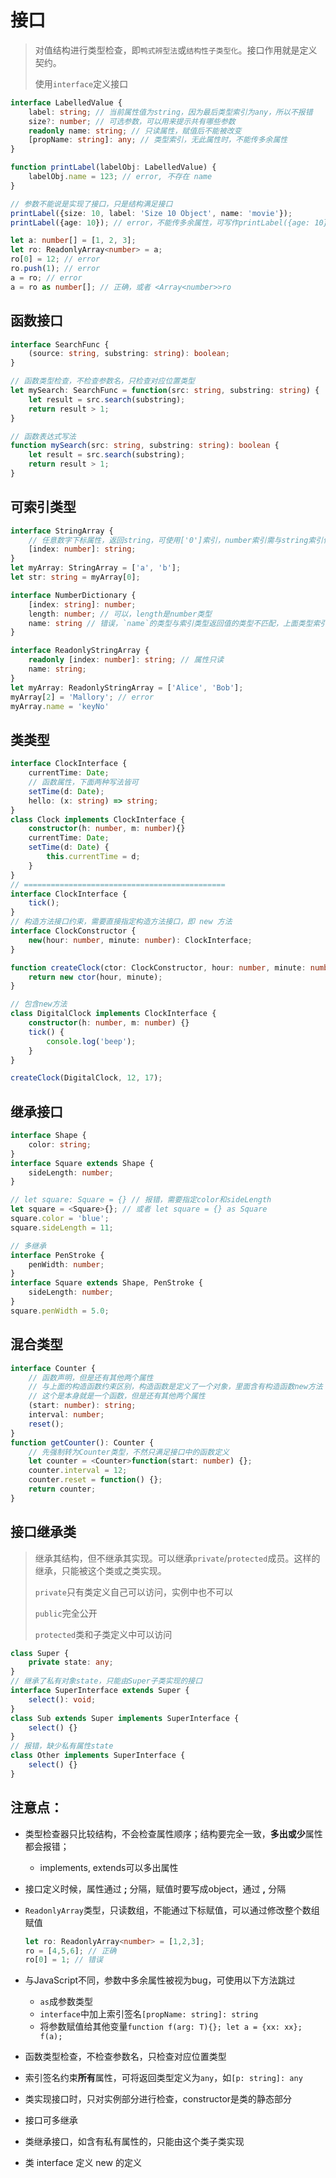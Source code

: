 # 接口

> 对值结构进行类型检查，即`鸭式辨型法`或`结构性子类型化`。接口作用就是定义契约。
>
> 使用`interface`定义接口

```typescript
interface LabelledValue {
    label: string; // 当前属性值为string，因为最后类型索引为any，所以不报错
    size?: number; // 可选参数，可以用来提示共有哪些参数
    readonly name: string; // 只读属性，赋值后不能被改变
    [propName: string]: any; // 类型索引，无此属性时，不能传多余属性
}

function printLabel(labelObj: LabelledValue) {
    labelObj.name = 123; // error, 不存在 name
}

// 参数不能说是实现了接口，只是结构满足接口
printLabel({size: 10, label: 'Size 10 Object', name: 'movie'});
printLabel({age: 10}); // error，不能传多余属性，可写作printLabel({age: 10} as LabelledValue)

let a: number[] = [1, 2, 3];
let ro: ReadonlyArray<number> = a;
ro[0] = 12; // error
ro.push(1); // error
a = ro; // error
a = ro as number[]; // 正确，或者 <Array<number>>ro
```

## 函数接口

```typescript
interface SearchFunc {
    (source: string, substring: string): boolean;
}

// 函数类型检查，不检查参数名，只检查对应位置类型
let mySearch: SearchFunc = function(src: string, substring: string) {
    let result = src.search(substring);
    return result > 1;
}

// 函数表达式写法
function mySearch(src: string, substring: string): boolean {
    let result = src.search(substring);
    return result > 1;
}
```

## 可索引类型

```typescript
interface StringArray {
    // 任意数字下标属性，返回string，可使用['0']索引，number索引需与string索引保持一致
    [index: number]: string;
}
let myArray: StringArray = ['a', 'b'];
let str: string = myArray[0];

interface NumberDictionary {
    [index: string]: number;
    length: number; // 可以，length是number类型
    name: string // 错误，`name`的类型与索引类型返回值的类型不匹配，上面类型索引改为any即可
}

interface ReadonlyStringArray {
    readonly [index: number]: string; // 属性只读
    name: string;
}
let myArray: ReadonlyStringArray = ['Alice', 'Bob'];
myArray[2] = 'Mallory'; // error
myArray.name = 'keyNo'
```

## 类类型

```typescript
interface ClockInterface {
    currentTime: Date;
    // 函数属性，下面两种写法皆可
    setTime(d: Date);
    hello: (x: string) => string;
}
class Clock implements ClockInterface {
    constructor(h: number, m: number){}
    currentTime: Date;
    setTime(d: Date) {
        this.currentTime = d;
    }
}
// =============================================
interface ClockInterface {
    tick();
}
// 构造方法接口约束，需要直接指定构造方法接口，即 new 方法
interface ClockConstructor {
    new(hour: number, minute: number): ClockInterface;
}

function createClock(ctor: ClockConstructor, hour: number, minute: number): ClockInterface {
    return new ctor(hour, minute);
}

// 包含new方法
class DigitalClock implements ClockInterface {
    constructor(h: number, m: number) {}
    tick() {
        console.log('beep');
    }
}

createClock(DigitalClock, 12, 17);
```

## 继承接口

```typescript
interface Shape {
    color: string;
}
interface Square extends Shape {
    sideLength: number;
}

// let square: Square = {} // 报错，需要指定color和sideLength
let square = <Square>{}; // 或者 let square = {} as Square
square.color = 'blue';
square.sideLength = 11;

// 多继承
interface PenStroke {
    penWidth: number;
}
interface Square extends Shape, PenStroke {
    sideLength: number;
}
square.penWidth = 5.0;
```

## 混合类型

```typescript
interface Counter {
	// 函数声明，但是还有其他两个属性
    // 与上面的构造函数约束区别，构造函数是定义了一个对象，里面含有构造函数new方法
    // 这个是本身就是一个函数，但是还有其他两个属性
    (start: number): string;
	interval: number;
	reset();
}
function getCounter(): Counter {
    // 先强制转为Counter类型，不然只满足接口中的函数定义
    let counter = <Counter>function(start: number) {};
    counter.interval = 12;
    counter.reset = function() {};
    return counter;
}
```

## 接口继承类

> 继承其结构，但不继承其实现。可以继承`private`/`protected`成员。这样的继承，只能被这个类或之类实现。
>
> `private`只有类定义自己可以访问，实例中也不可以
>
> `public`完全公开
>
> `protected`类和子类定义中可以访问

```typescript
class Super {
    private state: any;
}
// 继承了私有对象state，只能由Super子类实现的接口
interface SuperInterface extends Super {
    select(): void;
}
class Sub extends Super implements SuperInterface {
    select() {}
}
// 报错，缺少私有属性state
class Other implements SuperInterface {
    select() {}
}
```



## 注意点：

- 类型检查器只比较结构，不会检查属性顺序；结构要完全一致，**多出或少**属性都会报错；

  - implements, extends可以多出属性

- 接口定义时候，属性通过 **;** 分隔，赋值时要写成object，通过 **,** 分隔

- `ReadonlyArray`类型，只读数组，不能通过下标赋值，可以通过修改整个数组赋值

  ```ts
  let ro: ReadonlyArray<number> = [1,2,3];
  ro = [4,5,6]; // 正确
  ro[0] = 1; // 错误
  ```

- 与JavaScript不同，参数中多余属性被视为bug，可使用以下方法跳过
  - `as`成参数类型
  - `interface`中加上索引签名`[propName: string]: string`
  - 将参数赋值给其他变量`function f(arg: T){}; let a = {xx: xx}; f(a);`

- 函数类型检查，不检查参数名，只检查对应位置类型

- 索引签名约束**所有**属性，可将返回类型定义为`any`，如`[p: string]: any`

- 类实现接口时，只对实例部分进行检查，constructor是类的静态部分

- 接口可多继承

- 类继承接口，如含有私有属性的，只能由这个类子类实现

- 类 interface 定义 new 的定义